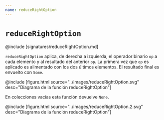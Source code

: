 ```yaml
---
name: reduceRightOption
---
```


# `reduceRightOption`

@include [signatures/reduceRightOption.md]

`reduceRightOption` aplica, de derecha a izquierda, el operador binario `op` a cada elemento y al resultado del anterior `op`.
La primera vez que `op` es aplicado es alimentado con los dos últimos elementos.
El resultado final es envuelto con `Some`.

@include [figure.html source="../images/reduceRightOption.svg" desc="Diagrama de la función reduceRightOption"]

En colecciones vacías esta función devuelve `None`.

@include [figure.html source="../images/reduceRightOption.2.svg" desc="Diagrama de la función reduceRightOption"]
